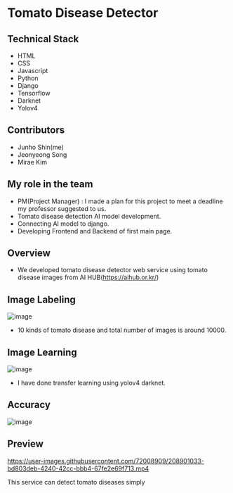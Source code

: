 # Tomato Disease Detector

## Technical Stack
- HTML
- CSS
- Javascript
- Python
- Django
- Tensorflow
- Darknet
- Yolov4


## Contributors
- Junho Shin(me)
- Jeonyeong Song
- Mirae Kim

## My role in the team
- PM(Project Manager) : I made a plan for this project to meet a deadline my professor suggested to us.
- Tomato disease detection AI model development.
- Connecting AI model to django.
- Developing Frontend and Backend of first main page.


## Overview
- We developed tomato disease detector web service using tomato disease images from AI HUB(https://aihub.or.kr/)


## Image Labeling
![image](https://user-images.githubusercontent.com/72008909/208901900-f1b77ffb-b056-4071-b9fb-e80a805722c3.png)
- 10 kinds of tomato disease and total number of images is around 10000.


## Image Learning
![image](https://user-images.githubusercontent.com/72008909/208902162-a9299f18-f173-4558-9df6-c2354fdfcafc.png)
- I have done transfer learning using yolov4 darknet.

## Accuracy
![image](https://user-images.githubusercontent.com/72008909/208902466-ee2f0088-78e2-4249-837e-199d48d95d99.png)


## Preview

https://user-images.githubusercontent.com/72008909/208901033-bd803deb-4240-42cc-bbb4-67fe2e69f713.mp4

This service can detect tomato diseases simply
